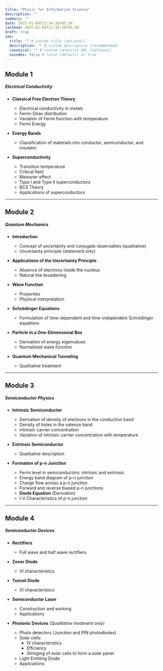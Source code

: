 ```yaml
---
title: "Physic for Information Science"
description: ""
summary: ""
date: 2025-01-09T21:34:28+05:30
lastmod: 2025-01-09T21:34:28+05:30
draft: true
seo:
  title: "" # custom title (optional)
  description: "" # custom description (recommended)
  canonical: "" # custom canonical URL (optional)
  noindex: false # false (default) or true
---
```

## Module 1

##### Electrical Conductivity
- **Classical Free Electron Theory**
  - Electrical conductivity in metals
  - Fermi-Dirac distribution
  - Variation of Fermi function with temperature
  - Fermi Energy

- **Energy Bands**
  - Classification of materials into conductor, semiconductor, and insulator

- **Superconductivity**
  - Transition temperature
  - Critical field
  - Meissner effect
  - Type I and Type II superconductors
  - BCS Theory
  - Applications of superconductors

---

## Module 2

##### Quantum Mechanics
- **Introduction**
  - Concept of uncertainty and conjugate observables (qualitative)
  - Uncertainty principle (statement only)

- **Applications of the Uncertainty Principle**
  - Absence of electrons inside the nucleus
  - Natural line broadening

- **Wave Function**
  - Properties
  - Physical interpretation

- **Schrödinger Equations**
  - Formulation of time-dependent and time-independent Schrödinger equations

- **Particle in a One-Dimensional Box**
  - Derivation of energy eigenvalues
  - Normalized wave function

- **Quantum Mechanical Tunneling**
  - Qualitative treatment

---

## Module 3

##### Semiconductor Physics
- **Intrinsic Semiconductor**
  - Derivation of density of electrons in the conduction band
  - Density of holes in the valence band
  - Intrinsic carrier concentration
  - Variation of intrinsic carrier concentration with temperature

- **Extrinsic Semiconductor**
  - Qualitative description

- **Formation of p-n Junction**
  - Fermi level in semiconductors: intrinsic and extrinsic
  - Energy band diagram of p-n junction
  - Charge flow across a p-n junction
  - Forward and reverse biased p-n junctions
  - **Diode Equation** (Derivation)
  - I-V Characteristics of p-n junction

---

## Module 4

##### Semiconductor Devices
- **Rectifiers**
  - Full wave and half wave rectifiers

- **Zener Diode**
  - VI characteristics

- **Tunnel Diode**
  - VI characteristics

- **Semiconductor Laser**
  - Construction and working
  - Applications

- **Photonic Devices** *(Qualitative treatment only)*
  - Photo detectors (Junction and PIN photodiodes)
  - Solar cells:
    - IV characteristics
    - Efficiency
    - Stringing of solar cells to form a solar panel
  - Light Emitting Diode
  - Applications
